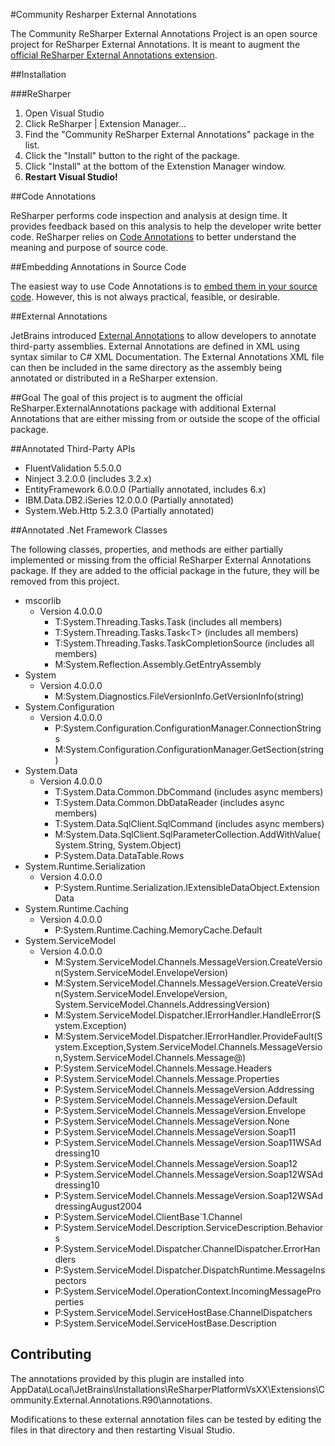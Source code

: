 #Community Resharper External Annotations

The Community ReSharper External Annotations Project is an open source project for ReSharper External Annotations.  It is meant to augment the [official ReSharper External Annotations extension](https://resharper-plugins.jetbrains.com/packages/ReSharper.ExternalAnnotations/ "ReSharper.ExternalAnnotation extension").

##Installation

###ReSharper

1. Open Visual Studio
2. Click ReSharper | Extension Manager...
3. Find the "Community ReSharper External Annotations" package in the list.
4. Click the "Install" button to the right of the package.
5. Click "Install" at the bottom of the Extenstion Manager window.
6. **Restart Visual Studio!**

##Code Annotations

ReSharper performs code inspection and analysis at design time.  It provides feedback based on this analysis to help the developer write better code.  ReSharper relies on [Code Annotations](https://www.jetbrains.com/resharper/help/Code_Analysis__Code_Annotations.html) to better understand the meaning and purpose of source code.    

##Embedding Annotations in Source Code

The easiest way to use Code Annotations is to [embed them in your source code](https://www.jetbrains.com/resharper/help/Code_Analysis__Annotations_in_Source_Code.html).  However, this is not always practical, feasible, or desirable.

##External Annotations

JetBrains introduced [External Annotations](https://www.jetbrains.com/resharper/help/Code_Analysis__External_Annotations.html) to allow developers to annotate third-party assemblies.  External Annotations are defined in XML using syntax similar to C# XML Documentation.  The External Annotations XML file can then be included in the same directory as the assembly being annotated or distributed in a ReSharper extension.

##Goal
The goal of this project is to augment the official ReSharper.ExternalAnnotations package with additional External Annotations that are either missing from or outside the scope of the official package. 

##Annotated Third-Party APIs

* FluentValidation 5.5.0.0
* Ninject 3.2.0.0 (includes 3.2.x)
* EntityFramework 6.0.0.0 (Partially annotated, includes 6.x)
* IBM.Data.DB2.iSeries 12.0.0.0 (Partially annotated)
* System.Web.Http 5.2.3.0 (Partially annotated)

##Annotated .Net Framework Classes

The following classes, properties, and methods are either partially implemented or missing from the official ReSharper External Annotations package.  If they are added to the official package in the future, they will be removed from this project.

* mscorlib
	* Version 4.0.0.0
		* T:System.Threading.Tasks.Task (includes all members)
		* T:System.Threading.Tasks.Task&lt;T&gt; (includes all members)
		* T:System.Threading.Tasks.TaskCompletionSource (includes all members)
		* M:System.Reflection.Assembly.GetEntryAssembly
* System
	* Version 4.0.0.0
		* M:System.Diagnostics.FileVersionInfo.GetVersionInfo(string)
* System.Configuration
	* Version 4.0.0.0
		* P:System.Configuration.ConfigurationManager.ConnectionStrings
		* M:System.Configuration.ConfigurationManager.GetSection(string)
* System.Data
	* Version 4.0.0.0
		* T:System.Data.Common.DbCommand (includes async members)
		* T:System.Data.Common.DbDataReader (includes async members)
		* T:System.Data.SqlClient.SqlCommand (includes async members)
		* M:System.Data.SqlClient.SqlParameterCollection.AddWithValue(System.String, System.Object)
		* P:System.Data.DataTable.Rows
* System.Runtime.Serialization
	* Version 4.0.0.0
		* P:System.Runtime.Serialization.IExtensibleDataObject.ExtensionData
* System.Runtime.Caching
	* Version 4.0.0.0
		* P:System.Runtime.Caching.MemoryCache.Default
* System.ServiceModel
	* Version 4.0.0.0
		* M:System.ServiceModel.Channels.MessageVersion.CreateVersion(System.ServiceModel.EnvelopeVersion)
		* M:System.ServiceModel.Channels.MessageVersion.CreateVersion(System.ServiceModel.EnvelopeVersion, System.ServiceModel.Channels.AddressingVersion)
		* M:System.ServiceModel.Dispatcher.IErrorHandler.HandleError(System.Exception)
		* M:System.ServiceModel.Dispatcher.IErrorHandler.ProvideFault(System.Exception,System.ServiceModel.Channels.MessageVersion,System.ServiceModel.Channels.Message@)
		* P:System.ServiceModel.Channels.Message.Headers
		* P:System.ServiceModel.Channels.Message.Properties
		* P:System.ServiceModel.Channels.MessageVersion.Addressing
		* P:System.ServiceModel.Channels.MessageVersion.Default
		* P:System.ServiceModel.Channels.MessageVersion.Envelope
		* P:System.ServiceModel.Channels.MessageVersion.None
		* P:System.ServiceModel.Channels.MessageVersion.Soap11
		* P:System.ServiceModel.Channels.MessageVersion.Soap11WSAddressing10
		* P:System.ServiceModel.Channels.MessageVersion.Soap12
		* P:System.ServiceModel.Channels.MessageVersion.Soap12WSAddressing10
		* P:System.ServiceModel.Channels.MessageVersion.Soap12WSAddressingAugust2004
		* P:System.ServiceModel.ClientBase`1.Channel
		* P:System.ServiceModel.Description.ServiceDescription.Behaviors
		* P:System.ServiceModel.Dispatcher.ChannelDispatcher.ErrorHandlers
		* P:System.ServiceModel.Dispatcher.DispatchRuntime.MessageInspectors
		* P:System.ServiceModel.OperationContext.IncomingMessageProperties
		* P:System.ServiceModel.ServiceHostBase.ChannelDispatchers
		* P:System.ServiceModel.ServiceHostBase.Description

## Contributing

The annotations provided by this plugin are installed into AppData\Local\JetBrains\Installations\ReSharperPlatformVsXX\Extensions\Community.External.Annotations.R90\annotations.

Modifications to these external annotation files can be tested by editing the files in that directory and then restarting Visual Studio.